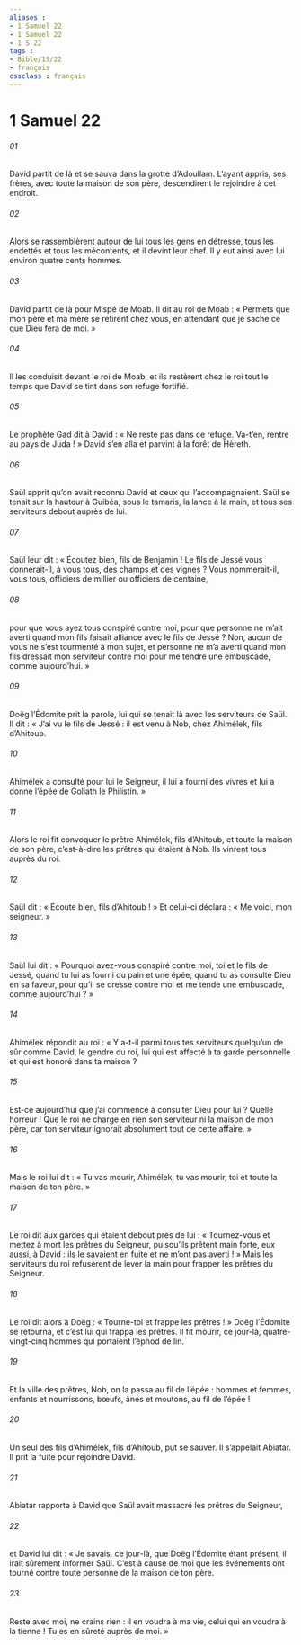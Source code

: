 ```yaml
---
aliases : 
- 1 Samuel 22
- 1 Samuel 22
- 1 S 22
tags : 
- Bible/1S/22
- français
cssclass : français
---
```


# 1 Samuel 22

###### 01
David partit de là et se sauva dans la grotte d’Adoullam. L’ayant appris, ses frères, avec toute la maison de son père, descendirent le rejoindre à cet endroit.
###### 02
Alors se rassemblèrent autour de lui tous les gens en détresse, tous les endettés et tous les mécontents, et il devint leur chef. Il y eut ainsi avec lui environ quatre cents hommes.
###### 03
David partit de là pour Mispé de Moab. Il dit au roi de Moab : « Permets que mon père et ma mère se retirent chez vous, en attendant que je sache ce que Dieu fera de moi. »
###### 04
Il les conduisit devant le roi de Moab, et ils restèrent chez le roi tout le temps que David se tint dans son refuge fortifié.
###### 05
Le prophète Gad dit à David : « Ne reste pas dans ce refuge. Va-t’en, rentre au pays de Juda ! » David s’en alla et parvint à la forêt de Hèreth.
###### 06
Saül apprit qu’on avait reconnu David et ceux qui l’accompagnaient. Saül se tenait sur la hauteur à Guibéa, sous le tamaris, la lance à la main, et tous ses serviteurs debout auprès de lui.
###### 07
Saül leur dit : « Écoutez bien, fils de Benjamin ! Le fils de Jessé vous donnerait-il, à vous tous, des champs et des vignes ? Vous nommerait-il, vous tous, officiers de millier ou officiers de centaine,
###### 08
pour que vous ayez tous conspiré contre moi, pour que personne ne m’ait averti quand mon fils faisait alliance avec le fils de Jessé ? Non, aucun de vous ne s’est tourmenté à mon sujet, et personne ne m’a averti quand mon fils dressait mon serviteur contre moi pour me tendre une embuscade, comme aujourd’hui. »
###### 09
Doëg l’Édomite prit la parole, lui qui se tenait là avec les serviteurs de Saül. Il dit : « J’ai vu le fils de Jessé : il est venu à Nob, chez Ahimélek, fils d’Ahitoub.
###### 10
Ahimélek a consulté pour lui le Seigneur, il lui a fourni des vivres et lui a donné l’épée de Goliath le Philistin. »
###### 11
Alors le roi fit convoquer le prêtre Ahimélek, fils d’Ahitoub, et toute la maison de son père, c’est-à-dire les prêtres qui étaient à Nob. Ils vinrent tous auprès du roi.
###### 12
Saül dit : « Écoute bien, fils d’Ahitoub ! » Et celui-ci déclara : « Me voici, mon seigneur. »
###### 13
Saül lui dit : « Pourquoi avez-vous conspiré contre moi, toi et le fils de Jessé, quand tu lui as fourni du pain et une épée, quand tu as consulté Dieu en sa faveur, pour qu’il se dresse contre moi et me tende une embuscade, comme aujourd’hui ? »
###### 14
Ahimélek répondit au roi : « Y a-t-il parmi tous tes serviteurs quelqu’un de sûr comme David, le gendre du roi, lui qui est affecté à ta garde personnelle et qui est honoré dans ta maison ?
###### 15
Est-ce aujourd’hui que j’ai commencé à consulter Dieu pour lui ? Quelle horreur ! Que le roi ne charge en rien son serviteur ni la maison de mon père, car ton serviteur ignorait absolument tout de cette affaire. »
###### 16
Mais le roi lui dit : « Tu vas mourir, Ahimélek, tu vas mourir, toi et toute la maison de ton père. »
###### 17
Le roi dit aux gardes qui étaient debout près de lui : « Tournez-vous et mettez à mort les prêtres du Seigneur, puisqu’ils prêtent main forte, eux aussi, à David : ils le savaient en fuite et ne m’ont pas averti ! » Mais les serviteurs du roi refusèrent de lever la main pour frapper les prêtres du Seigneur.
###### 18
Le roi dit alors à Doëg : « Tourne-toi et frappe les prêtres ! » Doëg l’Édomite se retourna, et c’est lui qui frappa les prêtres. Il fit mourir, ce jour-là, quatre-vingt-cinq hommes qui portaient l’éphod de lin.
###### 19
Et la ville des prêtres, Nob, on la passa au fil de l’épée : hommes et femmes, enfants et nourrissons, bœufs, ânes et moutons, au fil de l’épée !
###### 20
Un seul des fils d’Ahimélek, fils d’Ahitoub, put se sauver. Il s’appelait Abiatar. Il prit la fuite pour rejoindre David.
###### 21
Abiatar rapporta à David que Saül avait massacré les prêtres du Seigneur,
###### 22
et David lui dit : « Je savais, ce jour-là, que Doëg l’Édomite étant présent, il irait sûrement informer Saül. C’est à cause de moi que les événements ont tourné contre toute personne de la maison de ton père.
###### 23
Reste avec moi, ne crains rien : il en voudra à ma vie, celui qui en voudra à la tienne ! Tu es en sûreté auprès de moi. »
